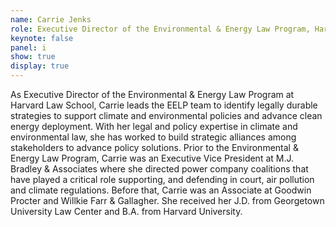 ```yaml
---
name: Carrie Jenks
role: Executive Director of the Environmental & Energy Law Program, Harvard Law School
keynote: false
panel: i
show: true
display: true
---
```


As Executive Director of the Environmental & Energy Law Program at Harvard Law School, Carrie leads the
EELP team to identify legally durable strategies to support climate and environmental
policies and advance clean energy deployment. With her legal and policy expertise in
climate and environmental law, she has worked to build strategic alliances among
stakeholders to advance policy solutions. Prior to the Environmental & Energy Law
Program, Carrie was an Executive Vice President at M.J. Bradley & Associates where
she directed power company coalitions that have played a critical role supporting, and
defending in court, air pollution and climate regulations. Before that, Carrie was an
Associate at Goodwin Procter and Willkie Farr & Gallagher. She received her J.D. from
Georgetown University Law Center and B.A. from Harvard University.
